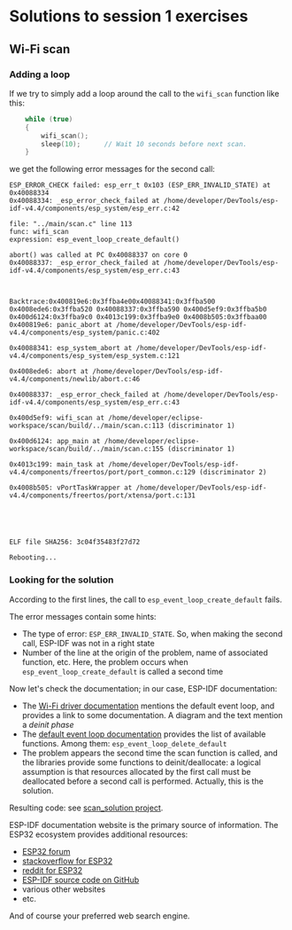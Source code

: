 # Solutions to session 1 exercises

## Wi-Fi scan

### Adding a loop

If we try to simply add a loop around the call to the `wifi_scan` function like this:

```C
    while (true)
    {
        wifi_scan();
        sleep(10);      // Wait 10 seconds before next scan.
    }
```

we get the following error messages for the second call:

```
ESP_ERROR_CHECK failed: esp_err_t 0x103 (ESP_ERR_INVALID_STATE) at 0x40088334
0x40088334: _esp_error_check_failed at /home/developer/DevTools/esp-idf-v4.4/components/esp_system/esp_err.c:42

file: "../main/scan.c" line 113
func: wifi_scan
expression: esp_event_loop_create_default()

abort() was called at PC 0x40088337 on core 0
0x40088337: _esp_error_check_failed at /home/developer/DevTools/esp-idf-v4.4/components/esp_system/esp_err.c:43



Backtrace:0x400819e6:0x3ffba4e00x40088341:0x3ffba500 0x4008ede6:0x3ffba520 0x40088337:0x3ffba590 0x400d5ef9:0x3ffba5b0 0x400d6124:0x3ffba9c0 0x4013c199:0x3ffba9e0 0x4008b505:0x3ffbaa00 
0x400819e6: panic_abort at /home/developer/DevTools/esp-idf-v4.4/components/esp_system/panic.c:402

0x40088341: esp_system_abort at /home/developer/DevTools/esp-idf-v4.4/components/esp_system/esp_system.c:121

0x4008ede6: abort at /home/developer/DevTools/esp-idf-v4.4/components/newlib/abort.c:46

0x40088337: _esp_error_check_failed at /home/developer/DevTools/esp-idf-v4.4/components/esp_system/esp_err.c:43

0x400d5ef9: wifi_scan at /home/developer/eclipse-workspace/scan/build/../main/scan.c:113 (discriminator 1)

0x400d6124: app_main at /home/developer/eclipse-workspace/scan/build/../main/scan.c:155 (discriminator 1)

0x4013c199: main_task at /home/developer/DevTools/esp-idf-v4.4/components/freertos/port/port_common.c:129 (discriminator 2)

0x4008b505: vPortTaskWrapper at /home/developer/DevTools/esp-idf-v4.4/components/freertos/port/xtensa/port.c:131





ELF file SHA256: 3c04f35483f27d72

Rebooting...
```

### Looking for the solution

According to the first lines, the call to `esp_event_loop_create_default` fails. 

The error messages contain some hints:
* The type of error: `ESP_ERR_INVALID_STATE`. So, when making the second call, ESP-IDF was not in a right state
* Number of the line at the origin of the problem, name of associated function, etc. Here, the problem occurs when `esp_event_loop_create_default` is called a second time

Now let's check the documentation; in our case, ESP-IDF documentation: 
* The [Wi-Fi driver documentation](https://docs.espressif.com/projects/esp-idf/en/v4.4/esp32/api-guides/wifi.html) mentions the default event loop, and provides a link to some documentation. A diagram and the text mention a *deinit phase*
* The [default event loop documentation](https://docs.espressif.com/projects/esp-idf/en/v4.4/esp32/api-reference/system/esp_event.html#esp-event-default-loops) provides the list of available functions. Among them: `esp_event_loop_delete_default`
* The problem appears the second time the scan function is called, and the libraries provide some functions to deinit/deallocate: a logical assumption is that resources allocated by the first call must be deallocated before a second call is performed. Actually, this is the solution.

Resulting code: see [scan_solution project](https://github.com/PascalBod/IMTAtlantique-2022/tree/main/session1Solutions/scan_solution).

ESP-IDF documentation website is the primary source of information. The ESP32 ecosystem provides additional resources:
* [ESP32 forum](https://esp32.com/)
* [stackoverflow for ESP32](https://stackoverflow.com/questions/tagged/esp32)
* [reddit for ESP32](https://www.reddit.com/r/esp32/)
* [ESP-IDF source code on GitHub](https://github.com/espressif/esp-idf)
* various other websites
* etc.

And of course your preferred web search engine.